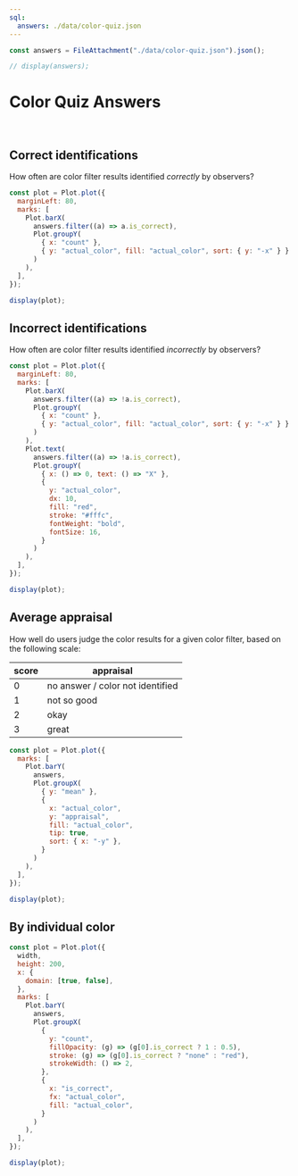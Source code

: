 ```yaml
---
sql:
  answers: ./data/color-quiz.json
---
```


```js
const answers = FileAttachment("./data/color-quiz.json").json();
```

```js
// display(answers);
```

# Color Quiz Answers

<br/>

## Correct identifications

How often are color filter results identified _correctly_ by observers?

```js
const plot = Plot.plot({
  marginLeft: 80,
  marks: [
    Plot.barX(
      answers.filter((a) => a.is_correct),
      Plot.groupY(
        { x: "count" },
        { y: "actual_color", fill: "actual_color", sort: { y: "-x" } }
      )
    ),
  ],
});

display(plot);
```

## Incorrect identifications

How often are color filter results identified _incorrectly_ by observers?

```js
const plot = Plot.plot({
  marginLeft: 80,
  marks: [
    Plot.barX(
      answers.filter((a) => !a.is_correct),
      Plot.groupY(
        { x: "count" },
        { y: "actual_color", fill: "actual_color", sort: { y: "-x" } }
      )
    ),
    Plot.text(
      answers.filter((a) => !a.is_correct),
      Plot.groupY(
        { x: () => 0, text: () => "X" },
        {
          y: "actual_color",
          dx: 10,
          fill: "red",
          stroke: "#fffc",
          fontWeight: "bold",
          fontSize: 16,
        }
      )
    ),
  ],
});

display(plot);
```

## Average appraisal

How well do users judge the color results for a given color filter, based on the following scale:

| score | appraisal                        |
| ----- | -------------------------------- |
| 0     | no answer / color not identified |
| 1     | not so good                      |
| 2     | okay                             |
| 3     | great                            |

```js
const plot = Plot.plot({
  marks: [
    Plot.barY(
      answers,
      Plot.groupX(
        { y: "mean" },
        {
          x: "actual_color",
          y: "appraisal",
          fill: "actual_color",
          tip: true,
          sort: { x: "-y" },
        }
      )
    ),
  ],
});

display(plot);
```

## By individual color

```js
const plot = Plot.plot({
  width,
  height: 200,
  x: {
    domain: [true, false],
  },
  marks: [
    Plot.barY(
      answers,
      Plot.groupX(
        {
          y: "count",
          fillOpacity: (g) => (g[0].is_correct ? 1 : 0.5),
          stroke: (g) => (g[0].is_correct ? "none" : "red"),
          strokeWidth: () => 2,
        },
        {
          x: "is_correct",
          fx: "actual_color",
          fill: "actual_color",
        }
      )
    ),
  ],
});

display(plot);
```
